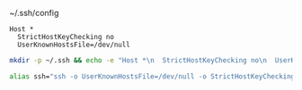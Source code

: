 ~/.ssh/config
```
Host *
  StrictHostKeyChecking no
  UserKnownHostsFile=/dev/null
```

```bash
mkdir -p ~/.ssh && echo -e "Host *\n  StrictHostKeyChecking no\n  UserKnownHostsFile=/dev/null" >> ~/.ssh/config
```

```bash
alias ssh="ssh -o UserKnownHostsFile=/dev/null -o StrictHostKeyChecking=no"
```